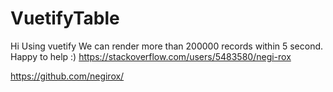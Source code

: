 # VuetifyTable
Hi Using vuetify We can render more than 200000 records within 5 second.
Happy to help :)
https://stackoverflow.com/users/5483580/negi-rox

https://github.com/negirox/

